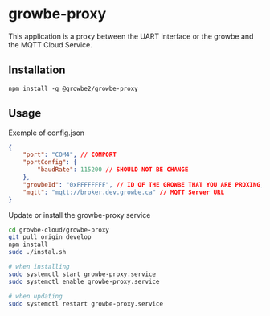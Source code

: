# growbe-proxy

This application is a proxy between the UART interface or the growbe and the MQTT Cloud Service.


## Installation


```npm
npm install -g @growbe2/growbe-proxy
```


## Usage 

Exemple of config.json

```json
{
    "port": "COM4", // COMPORT
    "portConfig": {
        "baudRate": 115200 // SHOULD NOT BE CHANGE
    },
    "growbeId": "0xFFFFFFFF", // ID OF THE GROWBE THAT YOU ARE PROXING, TO SUBSCRIBE
    "mqtt": "mqtt://broker.dev.growbe.ca" // MQTT Server URL
}
```

Update or install the growbe-proxy service


```bash
cd growbe-cloud/growbe-proxy
git pull origin develop
npm install
sudo ./instal.sh

# when installing
sudo systemctl start growbe-proxy.service
sudo systemctl enable growbe-proxy.service

# when updating
sudo systemctl restart growbe-proxy.service 
```
